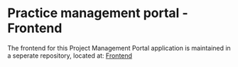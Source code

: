 <h1>Practice management portal - Frontend</h1>

The frontend for this Project Management Portal application is maintained in a seperate repository, located at: [Frontend](https://github.com/raj-p1/practice-mgmt-portal-frontend)
